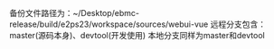 备份文件路径为：~/Desktop/ebmc-release/build/e2ps23/workspace/sources/webui-vue
远程分支包含：master(源码本身)、devtool(开发使用)
本地分支同样为master和devtool
